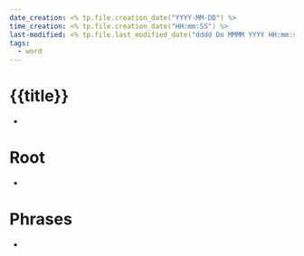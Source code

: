 ```yaml
---
date_creation: <% tp.file.creation_date("YYYY-MM-DD") %>
time_creation: <% tp.file.creation_date("HH:mm:SS") %>
last-modified: <% tp.file.last_modified_date("dddd Do MMMM YYYY HH:mm:ss") %>
tags:
  - word
---
```

# {{title}}
- 

# Root
- 

# Phrases
- 
